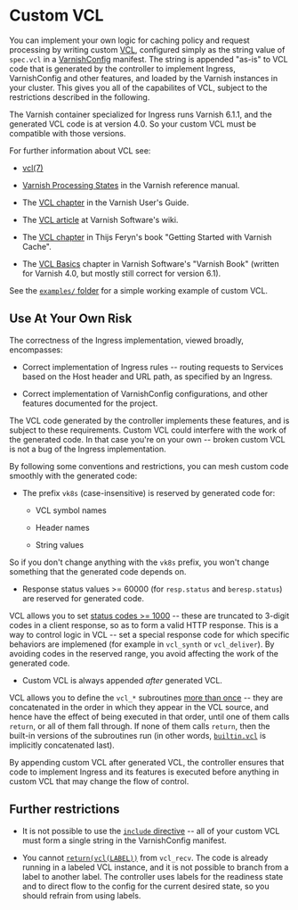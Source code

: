 # Custom VCL

You can implement your own logic for caching policy and request
processing by writing custom
[VCL](https://varnish-cache.org/docs/6.1/reference/vcl.html),
configured simply as the string value of ``spec.vcl`` in a
[VarnishConfig](/docs/ref-varnish-cfg.md#specvcl) manifest. The string
is appended "as-is" to VCL code that is generated by the controller to
implement Ingress, VarnishConfig and other features, and loaded by the
Varnish instances in your cluster. This gives you all of the
capabilites of VCL, subject to the restrictions described in the
following.

The Varnish container specialized for Ingress runs Varnish 6.1.1, and
the generated VCL code is at version 4.0. So your custom VCL must be
compatible with those versions.

For further information about VCL see:

* [vcl(7)](https://varnish-cache.org/docs/6.1/reference/vcl.html)

* [Varnish Processing States](https://varnish-cache.org/docs/6.1/reference/states.html)
  in the Varnish reference manual.

* The
  [VCL chapter](https://varnish-cache.org/docs/6.1/users-guide/vcl.html)
  in the Varnish User's Guide.

* The
  [VCL article](https://www.varnish-software.com/wiki/content/tutorials/varnish/vcl.html)
  at Varnish Software's wiki.

* The
  [VCL chapter](https://www.oreilly.com/library/view/getting-started-with/9781491972212/ch04.html)
  in Thijs Feryn's book "Getting Started with Varnish Cache".

* The
  [VCL Basics](https://book.varnish-software.com/4.0/chapters/VCL_Basics.html)
  chapter in Varnish Software's "Varnish Book" (written for Varnish
  4.0, but mostly still correct for version 6.1).

See the [``examples/`` folder](/examples/custom-vcl) for a simple
working example of custom VCL.

## Use At Your Own Risk

The correctness of the Ingress implementation, viewed broadly,
encompasses:

* Correct implementation of Ingress rules -- routing requests to
  Services based on the Host header and URL path, as specified by an
  Ingress.

* Correct implementation of VarnishConfig configurations, and other
  features documented for the project.

The VCL code generated by the controller implements these features,
and is subject to these requirements. Custom VCL could interfere with
the work of the generated code. In that case you're on your own --
broken custom VCL is not a bug of the Ingress implementation.

By following some conventions and restrictions, you can mesh custom
code smoothly with the generated code:

* The prefix ``vk8s`` (case-insensitive) is reserved by generated code
  for:

    * VCL symbol names

    * Header names

    * String values

So if you don't change anything with the ``vk8s`` prefix, you won't
change something that the generated code depends on.

* Response status values >= 60000 (for ``resp.status`` and
  ``beresp.status``) are reserved for generated code.

VCL allows you to set
[status codes >= 1000](https://varnish-cache.org/docs/6.1/reference/vcl.html#beresp) --
these are truncated to 3-digit codes in a client response, so as to form
a valid HTTP response. This is a way to control logic in VCL -- set a
special response code for which specific behaviors are implemened (for
example in ``vcl_synth`` or ``vcl_deliver``). By avoiding codes in the
reserved range, you avoid affecting the work of the generated code.

* Custom VCL is always appended *after* generated VCL.

VCL allows you to define the ``vcl_*`` subroutines
[more than once](https://varnish-cache.org/docs/6.1/reference/vcl.html#multiple-subroutines) --
they are concatenated in the order in which they appear in the VCL
source, and hence have the effect of being executed in that order,
until one of them calls ``return``, or all of them fall through. If
none of them calls ``return``, then the built-in versions of the
subroutines run (in other words,
[``builtin.vcl``](https://github.com/varnishcache/varnish-cache/blob/varnish-6.1.1/bin/varnishd/builtin.vcl)
is implicitly concatenated last).

By appending custom VCL after generated VCL, the controller ensures
that code to implement Ingress and its features is executed before
anything in custom VCL that may change the flow of control.

## Further restrictions

* It is not possible to use the
  [``include`` directive](https://varnish-cache.org/docs/6.1/reference/vcl.html#include-statement) --
  all of your custom VCL must form a single string in the VarnishConfig
  manifest.

* You cannot
  [``return(vcl(LABEL))``](https://varnish-cache.org/docs/6.1/users-guide/vcl-built-in-subs.html?highlight=label#vcl-recv)
  from ``vcl_recv``. The code is already running in a labeled VCL
  instance, and it is not possible to branch from a label to another
  label. The controller uses labels for the readiness state and to
  direct flow to the config for the current desired state, so you
  should refrain from using labels.
